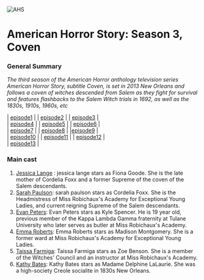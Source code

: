 
![AHS](https://github.com/user-attachments/assets/f263aa45-d945-4ac0-86d6-a29e0ba0c70f)
# American Horror Story: Season 3, Coven



 ### General Summary
  
  *The third season of the American Horror anthology television series American Horror Story, subtitle Coven, is set in 2013 New Orleans and follows a coven of witches descended from Salem as they fight for survival and features flashbacks to the Salem Witch trials in 1692, as well as the 1830s, 1910s, 1960s, etc*

| [episode1](episode1.md) |      | [episode2](episode2.md) |      |  [episode3](episode3.md)  |    
|  [episode4](episode4.md)  |     | [episode5](episode5.md)  |    | [episode6](episode6.md) |      
| [episode7](episode7.md) |      | [episode8](episode8.md) |     |[episode9](episode9.md) |          
| [episode10](episode10.md) |         | [episode11](episode11.md) |         | [episode12](episode12.md) |           
| [episode13](episode13.md) |


### Main cast
1. [Jessica Lange](Jessica.md) : jessica lange stars as Fiona Goode. She is the late mother of Cordelia Foxx and a former Supreme of the coven of the Salem descendants. 
2. [Sarah Paulson](Sarah.md): sarah paulson stars as Cordelia Foxx. She is the Headmistress of Miss Robichaux's Academy for Exceptional Young Ladies, and current reigning Supreme of the Salem descendants. 
3. [Evan Peters](Evan.md): Evan Peters stars as Kyle Spencer. He is 19 year old, previous member of the Kappa Lambda Gamma fraternity at Tulane University who later serves as butler at Miss Robichaux's Academy. 
4. [Emma Roberts](Emma.md): Emma Roberts stars as Madison Montgomery. She is a former ward at Miss Robichaux's Academy for Exceptional Young Ladies. 
5. [Taissa Farmiga](taissa.md): Taissa Farmiga stars as Zoe Benson. She is a member of the Witches' Council and an instructor at Miss Robichaux's Academy. 
6. [Kathy Bates](Kathy.md): Kathy Bates stars as Madame Delphine LaLaurie. She was a high-society Creole socialite in 1830s New Orleans.



  
